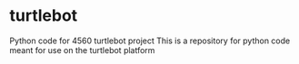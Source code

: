 # turtlebot
Python code for 4560 turtlebot project
This is a repository for python code meant for use on the turtlebot platform
